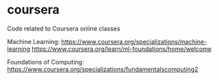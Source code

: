 # coursera
Code related to Coursera online classes

Machine Learning:
https://www.coursera.org/specializations/machine-learning
https://www.coursera.org/learn/ml-foundations/home/welcome

Foundations of Computing:
https://www.coursera.org/specializations/fundamentalscomputing2

